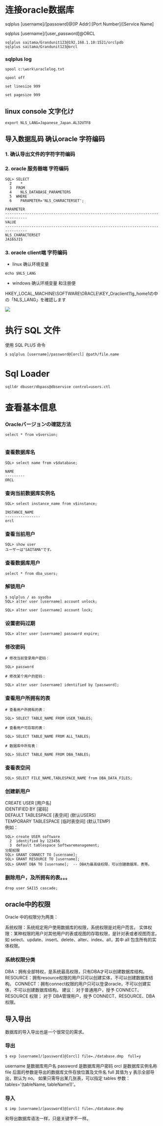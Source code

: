 # 连接oracle数据库

sqlplus [username]/[passowrd]@[IP Addr]:[Port Number]/[Service Name]

sqlplus [username]/[user_password]@ORCL

```
sqlplus saitama/Grandunit123@192.168.1.10:1521/orclpdb
sqlplus saitama/Grandunit123@orcl
```

### sqlplus log

```
spool c:\work\oraclelog.txt

spool off

set linesize 999

set pagesize 999
```

## linux console 文字化け

```
export NLS_LANG=Japanese_Japan.AL32UTF8
```

## 导入数据乱码 确认oracle 字符编码

### 1. 确认导出文件的字符字符编码

### 2. oracle 服务器端 字符编码

```
SQL> SELECT
  2    *
  3  FROM
  4    NLS_DATABASE_PARAMETERS
  5  WHERE
  6    PARAMETER='NLS_CHARACTERSET';

PARAMETER
--------------------------------------------------------------------------------
VALUE
--------------------------------------------------------------------------------
NLS_CHARACTERSET
JA16SJIS
```

### 3. oracle client端 字符编码

* linux 确认环境变量
```
echo $NLS_LANG
```

* windows  确认环境变量 和注册便

HKEY_LOCAL_MACHINE\SOFTWARE\ORACLE\KEY_Oraclient11g_home1の中の「NLS_LANG」を確認します

![](img\2021-05-25-15-28-16.png)


# 执行 SQL 文件

使用 SQL PLUS 命令

```
$ sqlplus [username]/password@[orcl] @path/file.name
```

# Sql Loader

```
sqlldr dbuser/dbpass@dbservice control=users.ctl
```

# 查看基本信息

### Oracleバージョンの確認方法

```
select * from v$version;


```

### 查看数据库名

```
SQL> select name from v$database;

NAME
---------
ORCL
```

### 查询当前数据库实例名

```
SQL> select instance_name from v$instance;

INSTANCE_NAME
----------------
orcl
```

### 查看当前用户

```
SQL> show user
ユーザーは"SAITAMA"です。
```

### 查看数据库用户

```
select * from dba_users;  
```

### 解锁用户

```
$ sqlplus / as sysdba
SQL> alter user [username] account unlock;

SQL> alter user [username] account lock;
```

### 设置密码过期

```
SQL> alter user [username] password expire;
```

### 修改密码

```
# 修改当前登录用户密码：

SQL> password

# 修改某个用户的密码：

SQL> alter user [username] identified by [password];
```

### 查看用户所拥有的表

```
# 查看用户所拥有的表：

SQL> SELECT TABLE_NAME FROM USER_TABLES; 

# 查看用户可存取的表：

SQL> SELECT TABLE_NAME FROM ALL_TABLES; 

# 数据库中所有表：

SQL> SELECT TABLE_NAME FROM DBA_TABLES;
```

### 查看表空间

```
SQL> SELECT FILE_NAME,TABLESPACE_NAME from DBA_DATA_FILES;
```

### 创建新用户

CREATE USER [用户名]  
IDENTIFIED BY [密码]  
DEFAULT TABLESPACE [表空间] (默认USERS)  
TEMPORARY TABLESPACE [临时表空间] (默认TEMP)  
例如：

```
SQL> create USER software
  2  identified by 123456
  3  default tablespace Softwaremanagement;
分配权限
SQL> GRANT CONNECT TO [username];  
SQL> GRANT RESOURCE TO [username];  
SQL> GRANT DBA TO [username];  -- DBA为最高级权限，可以创建数据库、表等。
```

### 删除用户，及所拥有的表。。。

```
drop user SAI15 cascade;
```


## oracle中的权限

Oracle 中的权限分为两类：

系统权限：系统规定用户使用数据库的权限，系统权限是对用户而言。
实体权限：某种权限的用户对其他用户的表或视图的存取权限，是针对表或者视图而言。如 select、update、insert、delete、alter、index、all，其中 all 包含所有的实体权限。

### 系统权限分类
DBA：拥有全部特权，是系统最高权限，只有DBA才可以创建数据库结构。
RESOURCE：拥有resource权限的用户只可以创建实体，不可以创建数据库结构。
CONNECT：拥有connect权限的用户只可以登录oracle，不可以创建实体，不可以创建数据库结构。
建议： 对于普通用户，授予 CONNECT、RESOURCE 权限； 对于 DBA管理用户，授予 CONNECT、RESOURCE、DBA 权限。

## 导入导出
数据库的导入导出也是一个很常见的需求。

### 导出

```
$ exp [username]/[password]@[orcl] file=./database.dmp  full=y

```

username 是数据库用户名
password 是数据库用户密码
orcl 是数据库实例名称
file 后面的参数是导出的数据库文件存放位置及文件名
full 其值为 y 表示全部导出，默认为 no。
如果只需导出某几张表，可以指定 tables 参数：tables='(tableName, tableName1)'。

### 导入
```
$ imp [username]/[password]@[orcl] file=./database.dmp

```
和导出数据库语法一样，只是关键字不一样。

